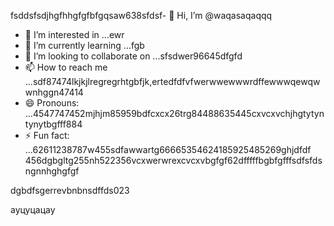 fsddsfsdjhgfhhgfgfbfgqsaw638sfdsf- 👋 Hi, I’m @waqasaqaqqq
- 👀 I’m interested in ...ewr
- 🌱 I’m currently learning ...fgb
- 💞️ I’m looking to collaborate on ...sfsdwer96645dfgfd
- 📫 How to reach me ...sdf87474lkjkjlregregrhtgbfjk,ertedfdfvfwerwwewwwrdffewwwqewqwwnhggn47414
- 😄 Pronouns: ...4547747452mjhjm85959bdfcxcx26trg84488635445cxvcxvchjhgtytyntynytbgfff884
- ⚡ Fun fact: ...62611238787w455sdfawwartg66665354624185925485269ghjdfdf
456dgbgltg255nh522356vcxwerwrexcvcxvbgfgf62dfffffbgbfgfffsdfsfdsngnnhghgfgf
<!---45asdsfd2212.mltyh6+99996+xvccxvdfgdddd
waqasaqa/waqasaqa is a ✨ special ✨ repository because its `README.md` (this file) appears on your GitHub profile555.lj3512
You can click the Preview link to take a look at your changes.45hndssdsdfccccx
--->dgbdfsgerrevbnbnsdffds023
ауцуцацау
